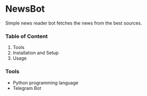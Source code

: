 # NewsBot

Simple news reader bot fetches the news from the best sources.


### Table of Content
1. Tools
2. Installation and Setup
3. Usage


### Tools
* Python programming language
* Telegram Bot
